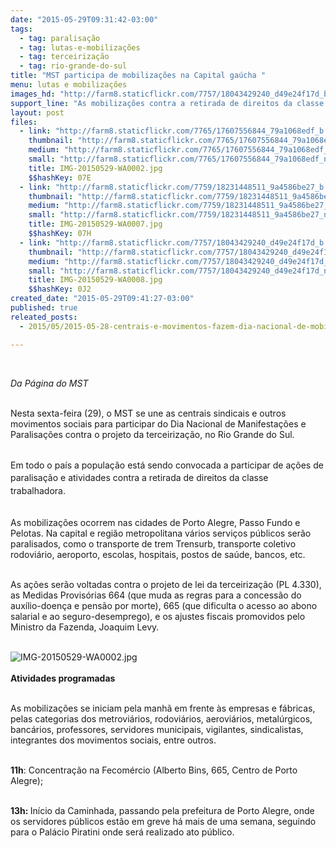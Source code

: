 ```yaml
---
date: "2015-05-29T09:31:42-03:00"
tags:
  - tag: paralisação
  - tag: lutas-e-mobilizações
  - tag: terceirização
  - tag: rio-grande-do-sul
title: "MST participa de mobilizações na Capital gaúcha "
menu: lutas e mobilizações
images_hd: "http://farm8.staticflickr.com/7757/18043429240_d49e24f17d_b.jpg"
support_line: "As mobilizações contra a retirada de direitos da classe trabalhadora ocorrem nas cidades de Porto Alegre, Passo Fundo e Pelotas."
layout: post
files:
  - link: "http://farm8.staticflickr.com/7765/17607556844_79a1068edf_b.jpg"
    thumbnail: "http://farm8.staticflickr.com/7765/17607556844_79a1068edf_t.jpg"
    medium: "http://farm8.staticflickr.com/7765/17607556844_79a1068edf_z.jpg"
    small: "http://farm8.staticflickr.com/7765/17607556844_79a1068edf_n.jpg"
    title: IMG-20150529-WA0002.jpg
    $$hashKey: 07E
  - link: "http://farm8.staticflickr.com/7759/18231448511_9a4586be27_b.jpg"
    thumbnail: "http://farm8.staticflickr.com/7759/18231448511_9a4586be27_t.jpg"
    medium: "http://farm8.staticflickr.com/7759/18231448511_9a4586be27_z.jpg"
    small: "http://farm8.staticflickr.com/7759/18231448511_9a4586be27_n.jpg"
    title: IMG-20150529-WA0007.jpg
    $$hashKey: 07H
  - link: "http://farm8.staticflickr.com/7757/18043429240_d49e24f17d_b.jpg"
    thumbnail: "http://farm8.staticflickr.com/7757/18043429240_d49e24f17d_t.jpg"
    medium: "http://farm8.staticflickr.com/7757/18043429240_d49e24f17d_z.jpg"
    small: "http://farm8.staticflickr.com/7757/18043429240_d49e24f17d_n.jpg"
    title: IMG-20150529-WA0008.jpg
    $$hashKey: 0J2
created_date: "2015-05-29T09:41:27-03:00"
published: true
releated_posts:
  - 2015/05/2015-05-28-centrais-e-movimentos-fazem-dia-nacional-de-mobilizacao-contra-projeto-da-terceirizacao.md

---
```

<p class="p1">&nbsp;</p>

<p class="p1"><em>Da P&aacute;gina do MST</em></p>

<p class="p1"><br />
Nesta <span class="s1">sexta</span>-feira (29), o MST se une as centrais sindicais e outros movimentos sociais para participar do Dia Nacional de Manifesta&ccedil;&otilde;es e Paralisa&ccedil;&otilde;es contra o projeto da terceiriza&ccedil;&atilde;o, no Rio Grande do Sul.&nbsp;</p>

<p class="p1"><br />
<span style="line-height: 20.7999992370605px;">Em todo o pa&iacute;s a popula&ccedil;&atilde;o est&aacute; sendo convocada a participar de a&ccedil;&otilde;es de paralisa&ccedil;&atilde;o e atividades contra a retirada de direitos da classe trabalhadora.</span></p>

<p class="p1"><br />
As mobiliza&ccedil;&otilde;es ocorrem nas cidades de&nbsp;Porto Alegre, Passo Fundo e Pelotas.&nbsp;Na capital e regi&atilde;o metropolitana v&aacute;rios servi&ccedil;os p&uacute;blicos ser&atilde;o paralisados, como o transporte de trem Trensurb, transporte coletivo rodovi&aacute;rio, aeroporto, escolas, hospitais, postos de sa&uacute;de, bancos, etc.&nbsp;</p>

<p class="p1"><br />
As a&ccedil;&otilde;es ser&atilde;o voltadas contra o projeto de lei da terceiriza&ccedil;&atilde;o (PL 4.330), as Medidas Provis&oacute;rias 664 (que muda as regras para a concess&atilde;o do aux&iacute;lio-doen&ccedil;a e pens&atilde;o por morte), 665 (que dificulta o acesso ao abono salarial e ao seguro-desemprego), e os ajustes fiscais promovidos pelo Ministro da Fazenda, Joaquim Levy.<br />
&nbsp;</p>

<p class="p1"><img alt="IMG-20150529-WA0002.jpg" src="http://farm8.staticflickr.com/7765/17607556844_79a1068edf_b.jpg" /><br />
<br />
<b>Atividades programadas</b></p>

<p class="p1"><br />
As mobiliza&ccedil;&otilde;es se iniciam pela manh&atilde; em frente &agrave;s empresas e f&aacute;bricas, pelas categorias dos metrovi&aacute;rios, rodovi&aacute;rios, aerovi&aacute;rios, metal&uacute;rgicos, banc&aacute;rios, professores, servidores municipais, vigilantes, sindicalistas, integrantes dos movimentos sociais, entre outros.</p>

<p class="p1"><br />
<span class="s1"><b>11h</b></span>: Concentra&ccedil;&atilde;o na Fecom&eacute;rcio (Alberto Bins, 665, Centro de Porto Alegre);</p>

<p class="p1"><br />
<span class="s1"><b>13h:&nbsp;</b></span>In&iacute;cio da Caminhada, passando pela prefeitura de Porto Alegre, onde os servidores p&uacute;blicos est&atilde;o em greve h&aacute; mais de uma semana, seguindo para o Pal&aacute;cio Piratini onde ser&aacute; realizado ato p&uacute;blico.</p>
